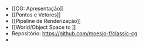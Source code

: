 - [[CG: Apresentação]]
- [[Pontos e Vetores]]
- [[Pipeline de Renderização]]
- [[World/Object Space to ]]
- Repositório: https://github.com/moesio-f/classic-cg
-